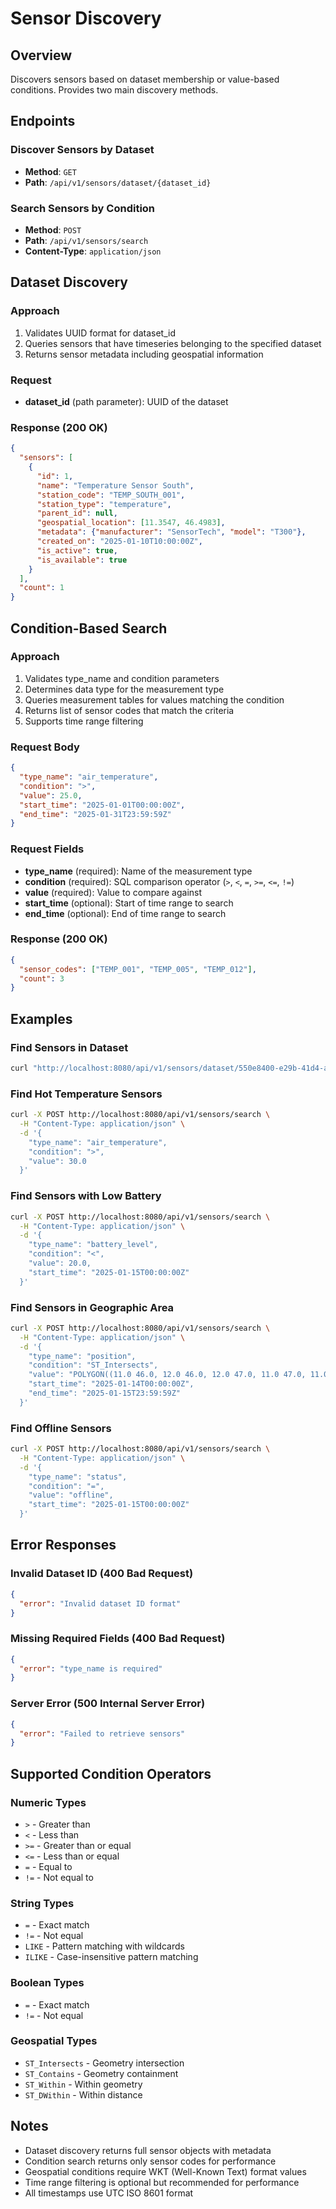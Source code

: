 # Sensor Discovery

## Overview
Discovers sensors based on dataset membership or value-based conditions. Provides two main discovery methods.

## Endpoints

### Discover Sensors by Dataset
- **Method**: `GET`
- **Path**: `/api/v1/sensors/dataset/{dataset_id}`

### Search Sensors by Condition
- **Method**: `POST`
- **Path**: `/api/v1/sensors/search`
- **Content-Type**: `application/json`

## Dataset Discovery

### Approach
1. Validates UUID format for dataset_id
2. Queries sensors that have timeseries belonging to the specified dataset
3. Returns sensor metadata including geospatial information

### Request
- **dataset_id** (path parameter): UUID of the dataset

### Response (200 OK)
```json
{
  "sensors": [
    {
      "id": 1,
      "name": "Temperature Sensor South",
      "station_code": "TEMP_SOUTH_001",
      "station_type": "temperature",
      "parent_id": null,
      "geospatial_location": [11.3547, 46.4983],
      "metadata": {"manufacturer": "SensorTech", "model": "T300"},
      "created_on": "2025-01-10T10:00:00Z",
      "is_active": true,
      "is_available": true
    }
  ],
  "count": 1
}
```

## Condition-Based Search

### Approach
1. Validates type_name and condition parameters
2. Determines data type for the measurement type
3. Queries measurement tables for values matching the condition
4. Returns list of sensor codes that match the criteria
5. Supports time range filtering

### Request Body
```json
{
  "type_name": "air_temperature",
  "condition": ">",
  "value": 25.0,
  "start_time": "2025-01-01T00:00:00Z",
  "end_time": "2025-01-31T23:59:59Z"
}
```

### Request Fields
- **type_name** (required): Name of the measurement type
- **condition** (required): SQL comparison operator (`>`, `<`, `=`, `>=`, `<=`, `!=`)
- **value** (required): Value to compare against
- **start_time** (optional): Start of time range to search
- **end_time** (optional): End of time range to search

### Response (200 OK)
```json
{
  "sensor_codes": ["TEMP_001", "TEMP_005", "TEMP_012"],
  "count": 3
}
```

## Examples

### Find Sensors in Dataset
```bash
curl "http://localhost:8080/api/v1/sensors/dataset/550e8400-e29b-41d4-a716-446655440000"
```

### Find Hot Temperature Sensors
```bash
curl -X POST http://localhost:8080/api/v1/sensors/search \
  -H "Content-Type: application/json" \
  -d '{
    "type_name": "air_temperature",
    "condition": ">",
    "value": 30.0
  }'
```

### Find Sensors with Low Battery
```bash
curl -X POST http://localhost:8080/api/v1/sensors/search \
  -H "Content-Type: application/json" \
  -d '{
    "type_name": "battery_level",
    "condition": "<",
    "value": 20.0,
    "start_time": "2025-01-15T00:00:00Z"
  }'
```

### Find Sensors in Geographic Area
```bash
curl -X POST http://localhost:8080/api/v1/sensors/search \
  -H "Content-Type: application/json" \
  -d '{
    "type_name": "position",
    "condition": "ST_Intersects",
    "value": "POLYGON((11.0 46.0, 12.0 46.0, 12.0 47.0, 11.0 47.0, 11.0 46.0))",
    "start_time": "2025-01-14T00:00:00Z",
    "end_time": "2025-01-15T23:59:59Z"
  }'
```

### Find Offline Sensors
```bash
curl -X POST http://localhost:8080/api/v1/sensors/search \
  -H "Content-Type: application/json" \
  -d '{
    "type_name": "status",
    "condition": "=",
    "value": "offline",
    "start_time": "2025-01-15T00:00:00Z"
  }'
```

## Error Responses

### Invalid Dataset ID (400 Bad Request)
```json
{
  "error": "Invalid dataset ID format"
}
```

### Missing Required Fields (400 Bad Request)
```json
{
  "error": "type_name is required"
}
```

### Server Error (500 Internal Server Error)
```json
{
  "error": "Failed to retrieve sensors"
}
```

## Supported Condition Operators

### Numeric Types
- `>` - Greater than
- `<` - Less than  
- `>=` - Greater than or equal
- `<=` - Less than or equal
- `=` - Equal to
- `!=` - Not equal to

### String Types
- `=` - Exact match
- `!=` - Not equal
- `LIKE` - Pattern matching with wildcards
- `ILIKE` - Case-insensitive pattern matching

### Boolean Types
- `=` - Exact match
- `!=` - Not equal

### Geospatial Types
- `ST_Intersects` - Geometry intersection
- `ST_Contains` - Geometry containment
- `ST_Within` - Within geometry
- `ST_DWithin` - Within distance

## Notes

- Dataset discovery returns full sensor objects with metadata
- Condition search returns only sensor codes for performance
- Geospatial conditions require WKT (Well-Known Text) format values
- Time range filtering is optional but recommended for performance
- All timestamps use UTC ISO 8601 format